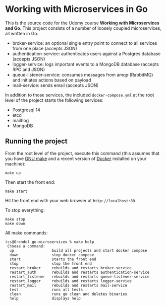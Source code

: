 # Working with Microservices in Go

This is the source code for the Udemy course **Working with Microservices and Go**. This project
consists of a number of loosely coupled microservices, all written in Go:

- broker-service: an optional single entry point to connect to all services from one place (accepts JSON)
- authentication-service: authenticates users against a Postgres database (accepts JSON)
- logger-service: logs important events to a MongoDB database (accepts RPC and JSON)
- queue-listener-service: consumes messages from amqp (RabbitMQ) and initiates actions based on payload
- mail-service: sends email (accepts JSON)

In addition to those services, the included `docker-compose.yml` at the root level of the project
starts the following services:

- Postgresql 14
- etcd
- mailhog
- MongoDB

## Running the project
From the root level of the project, execute this command (this assumes that you have 
[GNU make](https://www.gnu.org/software/make/) and a recent version
of [Docker](https://www.docker.com/products/docker-desktop) installed on your machine):

~~~
make up
~~~

Then start the front end:

~~~
make start
~~~


Hit the front end with your web browser at `http://localhost:80`

To stop everything:

~~~
make stop
make down
~~~

All make commands:

~~~
tcs@Grendel go-microservices % make help
 Choose a command:
  up                 build all projects and start docker compose
  down               stop docker compose
  start              starts the front end
  stop               stop the front end
  restart_broker     rebuilds and restarts broker-service
  restart_auth       rebuilds and restarts authentication-service
  restart_listener   rebuilds and restarts queue-listener-service
  restart_logger     rebuilds and restarts logger-service
  restart_mail       rebuilds and restarts mail-service
  test               runs all tests
  clean              runs go clean and deletes binaries
  help               displays help
~~~